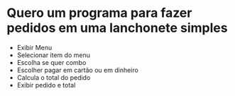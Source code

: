 # Quero um programa para fazer pedidos em uma lanchonete simples
	
 - Exibir Menu
 - Selecionar item do menu
 - Escolha se quer combo
 - Escolher pagar em cartão ou em dinheiro
 - Calcula o total do pedido
 - Exibir pedido e total